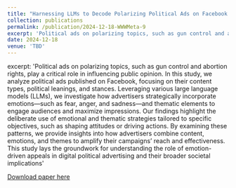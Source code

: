 ```yaml
---
title: "Harnessing LLMs to Decode Polarizing Political Ads on Facebook: Content, Emotions, and Impact on User Engagement"
collection: publications
permalink: /publication/2024-12-18-WWWMeta-9
excerpt: 'Political ads on polarizing topics, such as gun control and abortion rights, play a critical role in influencing public opinion. In this study, we analyze political ads published on Facebook, focusing on their content types, political leanings, and stances. Leveraging various large language models (LLMs), we investigate how advertisers strategically incorporate emotions—such as fear, anger, and sadness—and thematic elements to engage audiences and maximize impressions. Our findings highlight the deliberate use of emotional and thematic strategies tailored to specific objectives, such as shaping attitudes or driving actions. By examining these patterns, we provide insights into how advertisers combine content, emotions, and themes to amplify their campaigns’ reach and effectiveness. This study lays the groundwork for understanding the role of emotion-driven appeals in digital political advertising and their broader societal implications'
date: 2024-12-18
venue: 'TBD'
---
```

excerpt: 'Political ads on polarizing topics, such as gun control and abortion rights, play a critical role in influencing public opinion. In this study, we analyze political ads published on Facebook, focusing on their content types, political leanings, and stances. Leveraging various large language models (LLMs), we investigate how advertisers strategically incorporate emotions—such as fear, anger, and sadness—and thematic elements to engage audiences and maximize impressions. Our findings highlight the deliberate use of emotional and thematic strategies tailored to specific objectives, such as shaping attitudes or driving actions. By examining these patterns, we provide insights into how advertisers combine content, emotions, and themes to amplify their campaigns’ reach and effectiveness. This study lays the groundwork for understanding the role of emotion-driven appeals in digital political advertising and their broader societal implications'

[Download paper here](http://gabbypinto.github.io/files/WWW25_Meta.pdf)

<!-- <a href="username.github.io/folder/document.pdf" target="_blank">PDF.</a> -->
<!-- Recommended citation: A. Atchison, G. Pinto, A. Woodward, E. Stevens, D. Dixon and E. Linstead, "Classifying Challenging Behaviors in Autism Spectrum Disorder with Word Embeddings," 2021 20th IEEE International Conference on Machine Learning and Applications (ICMLA), 2021, pp. 1325-1332, doi: 10.1109/ICMLA52953.2021.00215. -->
